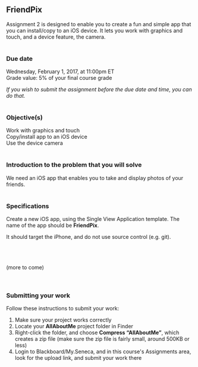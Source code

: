 ## FriendPix

Assignment 2 is designed to enable you to create a fun and simple app that you can install/copy to an iOS device. It lets you work with graphics and touch, and a device feature, the camera.  
<br>

### Due date
Wednesday, February 1, 2017, at 11:00pm ET  
Grade value: 5% of your final course grade  

*If you wish to submit the assignment before the due date and time, you can do that.*  
<br>

### Objective(s)
Work with graphics and touch  
Copy/install app to an iOS device  
Use the device camera  
<br>

### Introduction to the problem that you will solve
We need an iOS app that enables you to take and display photos of your friends.  
<br>

### Specifications
Create a new iOS app, using the Single View Application template. The name of the app should be **FriendPix**. 

It should target the iPhone, and do not use source control (e.g. git).

<br><br><br>
(more to come)
<br><br><br>

### Submitting your work
Follow these instructions to submit your work:  
1. Make sure your project works correctly  
2. Locate your **AllAboutMe** project folder in Finder  
3. Right-click the folder, and choose **Compress “AllAboutMe”**, which creates a zip file (make sure the zip file is fairly small, around 500KB or less)  
4. Login to Blackboard/My.Seneca, and in this course's Assignments area, look for the upload link, and submit your work there  
